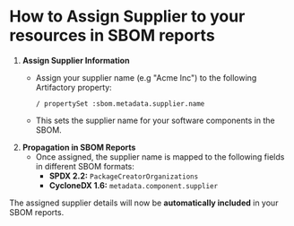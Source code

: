 # How to Assign Supplier to your resources in SBOM reports

1. **Assign Supplier Information**
   *   Assign your supplier name (e.g "Acme Inc") to the following Artifactory property:

       ```plaintext
       / propertySet :sbom.metadata.supplier.name
       ```
   * This sets the supplier name for your software components in the SBOM.
2. **Propagation in SBOM Reports**
   * Once assigned, the supplier name is mapped to the following fields in different SBOM formats:
     * **SPDX 2.2:** `PackageCreatorOrganizations`
     * **CycloneDX 1.6:** `metadata.component.supplier`

The assigned supplier details will now be **automatically included** in your SBOM reports.

